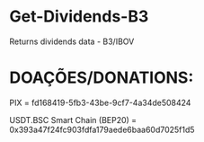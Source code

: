 # Get-Dividends-B3
Returns dividends data - B3/IBOV


# DOAÇÕES/DONATIONS:

PIX = fd168419-5fb3-43be-9cf7-4a34de508424

USDT.BSC Smart Chain (BEP20) = 0x393a47f24fc903fdfa179aede6baa60d7025f1d5


